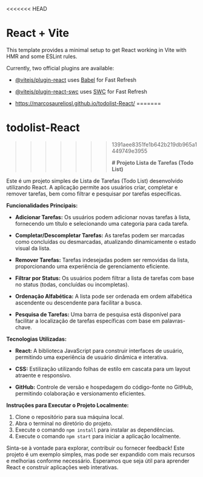 <<<<<<< HEAD
# React + Vite

This template provides a minimal setup to get React working in Vite with HMR and some ESLint rules.

Currently, two official plugins are available:

- [@vitejs/plugin-react](https://github.com/vitejs/vite-plugin-react/blob/main/packages/plugin-react/README.md) uses [Babel](https://babeljs.io/) for Fast Refresh
- [@vitejs/plugin-react-swc](https://github.com/vitejs/vite-plugin-react-swc) uses [SWC](https://swc.rs/) for Fast Refresh

- https://marcosaureliosl.github.io/todolist-React/
=======
# todolist-React
>>>>>>> 1391aee8351fe1b642b219db965a1449749e3955
>>>>>>>
>>>>>>> **# Projeto Lista de Tarefas (Todo List)**

Este é um projeto simples de Lista de Tarefas (Todo List) desenvolvido utilizando React. A aplicação permite aos usuários criar, completar e remover tarefas, bem como filtrar e pesquisar por tarefas específicas.

**Funcionalidades Principais:**
- **Adicionar Tarefas:** Os usuários podem adicionar novas tarefas à lista, fornecendo um título e selecionando uma categoria para cada tarefa.
  
- **Completar/Descompletar Tarefas:** As tarefas podem ser marcadas como concluídas ou desmarcadas, atualizando dinamicamente o estado visual da lista.

- **Remover Tarefas:** Tarefas indesejadas podem ser removidas da lista, proporcionando uma experiência de gerenciamento eficiente.

- **Filtrar por Status:** Os usuários podem filtrar a lista de tarefas com base no status (todas, concluídas ou incompletas).

- **Ordenação Alfabética:** A lista pode ser ordenada em ordem alfabética ascendente ou descendente para facilitar a busca.

- **Pesquisa de Tarefas:** Uma barra de pesquisa está disponível para facilitar a localização de tarefas específicas com base em palavras-chave.

**Tecnologias Utilizadas:**
- **React:** A biblioteca JavaScript para construir interfaces de usuário, permitindo uma experiência de usuário dinâmica e interativa.

- **CSS:** Estilização utilizando folhas de estilo em cascata para um layout atraente e responsivo.

- **GitHub:** Controle de versão e hospedagem do código-fonte no GitHub, permitindo colaboração e versionamento eficientes.

**Instruções para Executar o Projeto Localmente:**
1. Clone o repositório para sua máquina local.
2. Abra o terminal no diretório do projeto.
3. Execute o comando `npm install` para instalar as dependências.
4. Execute o comando `npm start` para iniciar a aplicação localmente.

Sinta-se à vontade para explorar, contribuir ou fornecer feedback! Este projeto é um exemplo simples, mas pode ser expandido com mais recursos e melhorias conforme necessário. Esperamos que seja útil para aprender React e construir aplicações web interativas.
